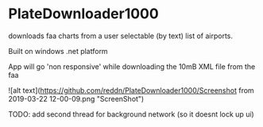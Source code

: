 # PlateDownloader1000
downloads faa charts from a user selectable (by text) list of airports.

Built on windows .net platform

App will go 'non responsive' while downloading the 10mB XML file from the faa

![alt text](https://github.com/reddn/PlateDownloader1000/Screenshot from 2019-03-22 12-00-09.png "ScreenShot")

TODO: add second thread for background network (so it doesnt lock up ui)
